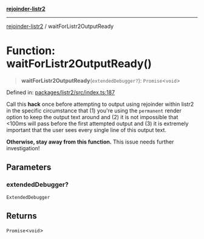 [**rejoinder-listr2**](../README.md)

***

[rejoinder-listr2](../README.md) / waitForListr2OutputReady

# Function: waitForListr2OutputReady()

> **waitForListr2OutputReady**(`extendedDebugger?`): `Promise`\<`void`\>

Defined in: [packages/listr2/src/index.ts:187](https://github.com/Xunnamius/rejoinder/blob/4cddbaeba0007cab4d0e7e1b232deae71d9b1fd0/packages/listr2/src/index.ts#L187)

Call this **hack** once before attempting to output using rejoinder within
listr2 in the specific circumstance that (1) you're using the `permanent`
render option to keep the output text around and (2) it is not impossible
that <100ms will pass before the first attempted output and (3) it is
extremely important that the user sees every single line of this output text.

**Otherwise, stay away from this function.** This issue needs further
investigation!

## Parameters

### extendedDebugger?

`ExtendedDebugger`

## Returns

`Promise`\<`void`\>
